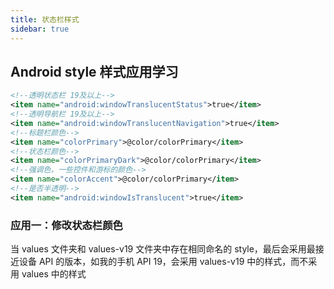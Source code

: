 ```yaml
---
title: 状态栏样式
sidebar: true
---
```



## Android style 样式应用学习

```xml
<!--透明状态栏 19及以上-->
<item name="android:windowTranslucentStatus">true</item>
<!--透明导航栏 19及以上-->
<item name="android:windowTranslucentNavigation">true</item>
<!--标题栏颜色-->
<item name="colorPrimary">@color/colorPrimary</item>
<!--状态栏颜色-->
<item name="colorPrimaryDark">@color/colorPrimary</item>
<!--强调色，一些控件和游标的颜色-->
<item name="colorAccent">@color/colorPrimary</item>
<!--是否半透明-->
<item name="android:windowIsTranslucent">true</item>
```

### 应用一：修改状态栏颜色

当 values 文件夹和 values-v19 文件夹中存在相同命名的 style，最后会采用最接近设备 API 的版本，如我的手机 API 19，会采用 values-v19 中的样式，而不采用 values 中的样式